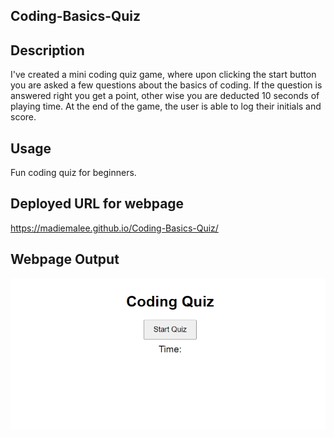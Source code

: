 ## Coding-Basics-Quiz

## Description
I've created a mini coding quiz game, where upon clicking the start button you are asked a few questions about the basics of coding. If the question is answered right you get a point, other wise you are deducted 10 seconds of playing time. At the end of the game, the user is able to log their initials and score.

## Usage
Fun coding quiz for beginners.

## Deployed URL for webpage 
https://madiemalee.github.io/Coding-Basics-Quiz/

## Webpage Output 
![Coding Basics](screenshot.png)
